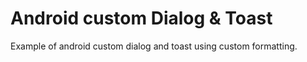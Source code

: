 # Android custom Dialog & Toast

Example of android custom dialog and toast using custom formatting.
